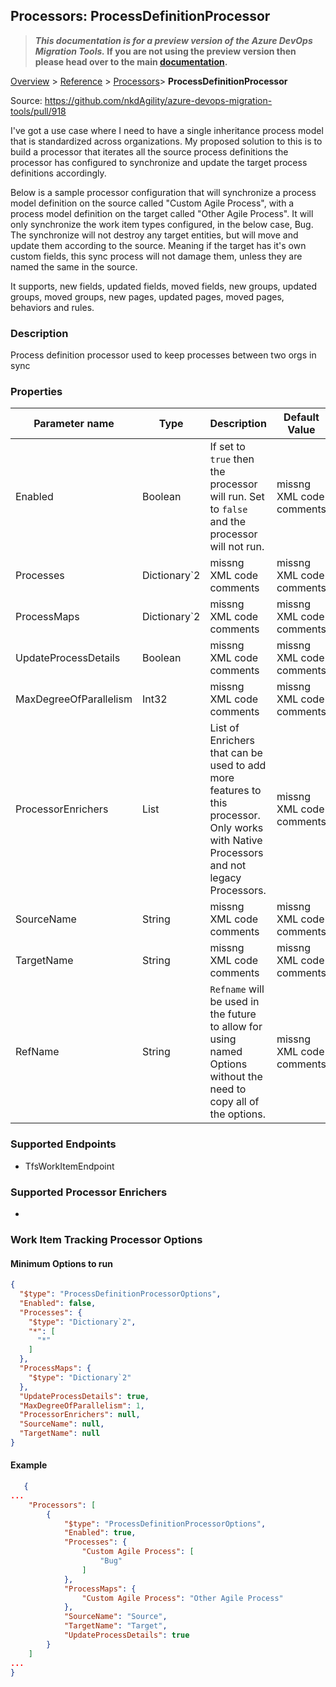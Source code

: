 ## Processors: ProcessDefinitionProcessor


>**_This documentation is for a preview version of the Azure DevOps Migration Tools._ If you are not using the preview version then please head over to the main [documentation](https://nkdagility.github.io/azure-devops-migration-tools).**

[Overview](.././index.md) > [Reference](../index.md) > [Processors](./index.md)> **ProcessDefinitionProcessor**

Source: https://github.com/nkdAgility/azure-devops-migration-tools/pull/918

I've got a use case where I need to have a single inheritance process model that is standardized across organizations. My proposed solution to this is to build a processor that iterates all the source process definitions the processor has configured to synchronize and update the target process definitions accordingly.

Below is a sample processor configuration that will synchronize a process model definition on the source called "Custom Agile Process", with a process model definition on the target called "Other Agile Process". It will only synchronize the work item types configured, in the below case, Bug. The synchronize will not destroy any target entities, but will move and update them according to the source. Meaning if the target has it's own custom fields, this sync process will not damage them, unless they are named the same in the source.

It supports, new fields, updated fields, moved fields, new groups, updated groups, moved groups, new pages, updated pages, moved pages, behaviors and rules.

### Description

Process definition processor used to keep processes between two orgs in sync

### Properties

| Parameter name         | Type    | Description                              | Default Value                            |
|------------------------|---------|------------------------------------------|------------------------------------------|
| Enabled | Boolean | If set to `true` then the processor will run. Set to `false` and the processor will not run. | missng XML code comments |
| Processes | Dictionary`2 | missng XML code comments | missng XML code comments |
| ProcessMaps | Dictionary`2 | missng XML code comments | missng XML code comments |
| UpdateProcessDetails | Boolean | missng XML code comments | missng XML code comments |
| MaxDegreeOfParallelism | Int32 | missng XML code comments | missng XML code comments |
| ProcessorEnrichers | List | List of Enrichers that can be used to add more features to this processor. Only works with Native Processors and not legacy Processors. | missng XML code comments |
| SourceName | String | missng XML code comments | missng XML code comments |
| TargetName | String | missng XML code comments | missng XML code comments |
| RefName | String | `Refname` will be used in the future to allow for using named Options without the need to copy all of the options. | missng XML code comments |


### Supported Endpoints

- TfsWorkItemEndpoint

### Supported Processor Enrichers

- 


### Work Item Tracking Processor Options


#### Minimum Options to run

```JSON
{
  "$type": "ProcessDefinitionProcessorOptions",
  "Enabled": false,
  "Processes": {
    "$type": "Dictionary`2",
    "*": [
      "*"
    ]
  },
  "ProcessMaps": {
    "$type": "Dictionary`2"
  },
  "UpdateProcessDetails": true,
  "MaxDegreeOfParallelism": 1,
  "ProcessorEnrichers": null,
  "SourceName": null,
  "TargetName": null
}
```

#### Example 


```JSON
   {
...
    "Processors": [
        {
            "$type": "ProcessDefinitionProcessorOptions",
            "Enabled": true,
            "Processes": {
                "Custom Agile Process": [
                    "Bug"
                ]
            },
            "ProcessMaps": {
                "Custom Agile Process": "Other Agile Process"
            },
            "SourceName": "Source",
            "TargetName": "Target",
            "UpdateProcessDetails": true
        }
    ]
...
}
```

